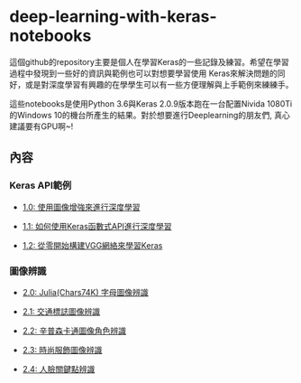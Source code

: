 # deep-learning-with-keras-notebooks

這個github的repository主要是個人在學習Keras的一些記錄及練習。希望在學習過程中發現到一些好的資訊與範例也可以對想要學習使用
Keras來解決問題的同好，或是對深度學習有興趣的在學學生可以有一些方便理解與上手範例來練練手。

這些notebooks是使用Python 3.6與Keras 2.0.9版本跑在一台配置Nivida 1080Ti的Windows 10的機台所產生的結果。對於想要進行Deeplearning的朋友們, 真心建議要有GPU啊~!

## 內容

### Keras API範例
* [1.0: 使用圖像增強來進行深度學習](http://nbviewer.jupyter.org/github/erhwenkuo/deep-learning-with-keras-notebooks/blob/master/1.0-image-augmentation.ipynb)

* [1.1: 如何使用Keras函數式API進行深度學習](http://nbviewer.jupyter.org/github/erhwenkuo/deep-learning-with-keras-notebooks/blob/master/1.1-keras-functional-api.ipynb)

* [1.2: 從零開始構建VGG網絡來學習Keras](http://nbviewer.jupyter.org/github/erhwenkuo/deep-learning-with-keras-notebooks/blob/master/1.2-vgg16-from-scratch.ipynb)
	

### 圖像辨識    
* [2.0: Julia(Chars74K) 字母圖像辨識](http://nbviewer.jupyter.org/github/erhwenkuo/deep-learning-with-keras-notebooks/blob/master/2.0-first-steps-with-julia.ipynb)

* [2.1: 交通標誌圖像辨識](http://nbviewer.jupyter.org/github/erhwenkuo/deep-learning-with-keras-notebooks/blob/master/2.1-traffic-signs-recognition.ipynb)

* [2.2: 辛普森卡通圖像角色辨識](http://nbviewer.jupyter.org/github/erhwenkuo/deep-learning-with-keras-notebooks/blob/master/2.2-simpson-characters-recognition.ipynb)

* [2.3: 時尚服飾圖像辨識](http://nbviewer.jupyter.org/github/erhwenkuo/deep-learning-with-keras-notebooks/blob/master/2.3-fashion-mnist-recognition.ipynb)

* [2.4: 人臉關鍵點辨識](http://nbviewer.jupyter.org/github/erhwenkuo/deep-learning-with-keras-notebooks/blob/master/2.4-facial-keypoints-recognition.ipynb)